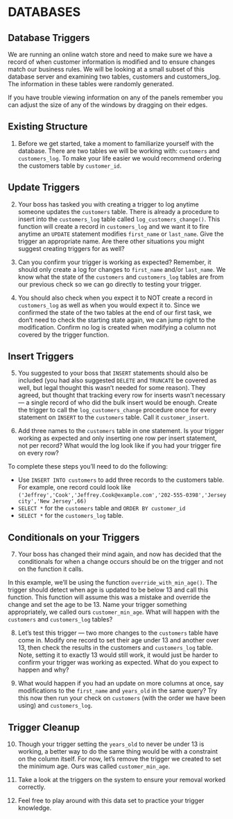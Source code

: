 # DATABASES
## Database Triggers
We are running an online watch store and need to make sure we have a record of when customer information is modified and to ensure changes match our business rules. We will be looking at a small subset of this database server and examining two tables, customers and customers_log. The information in these tables were randomly generated.

If you have trouble viewing information on any of the panels remember you can adjust the size of any of the windows by dragging on their edges.

## Existing Structure
1. Before we get started, take a moment to familiarize yourself with the database. There are two tables we will be working with: `customers` and `customers_log`. To make your life easier we would recommend ordering the customers table by `customer_id`.

## Update Triggers
2. Your boss has tasked you with creating a trigger to log anytime someone updates the `customers` table. There is already a procedure to insert into the `customers_log` table called `log_customers_change()`. This function will create a record in `customers_log` and we want it to fire anytime an `UPDATE` statement modifies `first_name` or `last_name`. Give the trigger an appropriate name. Are there other situations you might suggest creating triggers for as well?


3. Can you confirm your trigger is working as expected? Remember, it should only create a log for changes to `first_name` and/or `last_name`. We know what the state of the `customers` and `customers_log` tables are from our previous check so we can go directly to testing your trigger.

4. You should also check when you expect it to NOT create a record in `customers_log` as well as when you would expect it to. Since we confirmed the state of the two tables at the end of our first task, we don’t need to check the starting state again, we can jump right to the modification. Confirm no log is created when modifying a column not covered by the trigger function.


## Insert Triggers
5. You suggested to your boss that `INSERT` statements should also be included (you had also suggested `DELETE` and `TRUNCATE` be covered as well, but legal thought this wasn’t needed for some reason). They agreed, but thought that tracking every row for inserts wasn’t necessary — a single record of who did the bulk insert would be enough. Create the trigger to call the `log_customers_change` procedure once for every statement on `INSERT` to the `customers` table. Call it `customer_insert`.

6. Add three names to the `customers` table in one statement. Is your trigger working as expected and only inserting one row per insert statement, not per record? What would the log look like if you had your trigger fire on every row?

To complete these steps you’ll need to do the following:

* Use `INSERT INTO customers` to add three records to the customers table. For example, one record could look like `('Jeffrey','Cook','Jeffrey.Cook@example.com','202-555-0398','Jersey city','New Jersey',66)`
* `SELECT *` for the `customers` table and `ORDER BY customer_id`
* `SELECT *` for the `customers_log` table.

## Conditionals on your Triggers
7. Your boss has changed their mind again, and now has decided that the conditionals for when a change occurs should be on the trigger and not on the function it calls.

In this example, we’ll be using the function `override_with_min_age()`. The trigger should detect when age is updated to be below 13 and call this function. This function will assume this was a mistake and override the change and set the age to be 13. Name your trigger something appropriately, we called ours `customer_min_age`. What will happen with the `customers` and `customers_log` tables?


8. Let’s test this trigger — two more changes to the `customers` table have come in. Modify one record to set their age under 13 and another over 13, then check the results in the customers and `customers_log` table. Note, setting it to exactly 13 would still work, it would just be harder to confirm your trigger was working as expected. What do you expect to happen and why?

9. What would happen if you had an update on more columns at once, say modifications to the `first_name` and `years_old` in the same query? Try this now then run your check on `customers` (with the order we have been using) and `customers_log`.


## Trigger Cleanup
10. Though your trigger setting the `years_old` to never be under 13 is working, a better way to do the same thing would be with a constraint on the column itself. For now, let’s remove the trigger we created to set the minimum age. Ours was called `customer_min_age`.

11. Take a look at the triggers on the system to ensure your removal worked correctly.

12. Feel free to play around with this data set to practice your trigger knowledge.